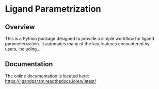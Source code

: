 # Ligand Parametrization

## Overview
This is a Python package designed to provide a simple workflow for ligand parameterization. It automates many of the 
key features encountered by users, including...

## Documentation

The online documentation is located here: https://ligandparam.readthedocs.io/en/latest/

